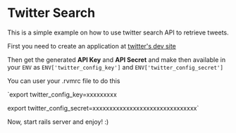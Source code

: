 Twitter Search
===============

This is a simple example on how to use twitter search API to retrieve tweets.

First you need to create an application at [twitter's dev site](https://apps.twitter.com/)

Then get the generated **API Key** and **API Secret** and make then available in your `ENV` as
`ENV['twitter_config_key']` and `ENV['twitter_config_secret']`

You can user your .rvmrc file to do this

`export twitter_config_key=xxxxxxxxx

export twitter_config_secret=xxxxxxxxxxxxxxxxxxxxxxxxxxxxxxx`

Now, start rails server and enjoy! :)